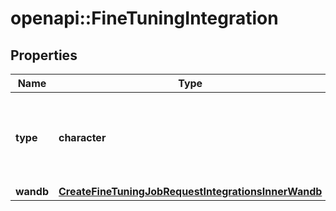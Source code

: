 # openapi::FineTuningIntegration


## Properties
Name | Type | Description | Notes
------------ | ------------- | ------------- | -------------
**type** | **character** | The type of the integration being enabled for the fine-tuning job | [Enum: [wandb]] 
**wandb** | [**CreateFineTuningJobRequestIntegrationsInnerWandb**](CreateFineTuningJobRequest_integrations_inner_wandb.md) |  | 


